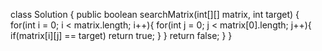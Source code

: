 class Solution {
public boolean searchMatrix(int[][] matrix, int target) {
for(int i = 0; i < matrix.length; i++){
for(int j = 0; j < matrix[0].length; j++){
if(matrix[i][j] == target) return true;
}
}
return false;
}
}